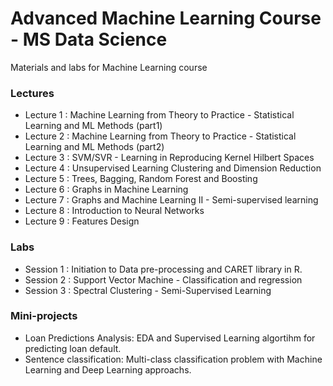 # Advanced Machine Learning Course - MS Data Science

Materials and labs for Machine Learning course


### Lectures

  - Lecture 1 : Machine Learning from Theory to Practice - Statistical Learning and ML Methods (part1)
  - Lecture 2 : Machine Learning from Theory to Practice - Statistical Learning and ML Methods (part2)
  - Lecture 3 : SVM/SVR  - Learning in Reproducing Kernel Hilbert Spaces
  - Lecture 4 : Unsupervised Learning Clustering and Dimension Reduction
  - Lecture 5 : Trees, Bagging, Random Forest and Boosting
  - Lecture 6 : Graphs in Machine Learning
  - Lecture 7 : Graphs and Machine Learning II - Semi-supervised learning
  - Lecture 8 : Introduction to Neural Networks
  - Lecture 9 : Features Design

### Labs

  - Session 1 : Initiation to Data pre-processing and CARET library in R.
  - Session 2 : Support Vector Machine - Classification and regression
  - Session 3 : Spectral Clustering - Semi-Supervised Learning
  
### Mini-projects

  - Loan Predictions Analysis: EDA and Supervised Learning algortihm for predicting loan default. 
  - Sentence classification: Multi-class classification problem with Machine Learning and Deep Learning approachs.
